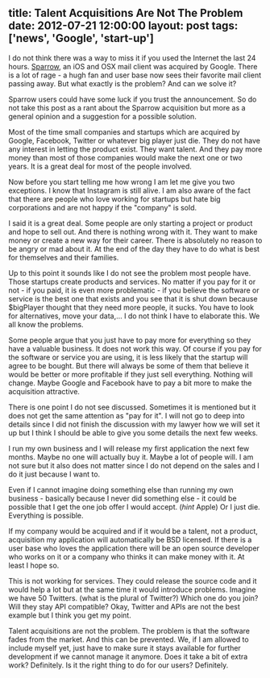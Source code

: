 title: Talent Acquisitions Are Not The Problem
date: 2012-07-21 12:00:00
layout: post
tags: ['news', 'Google', 'start-up']
---
I do not think there was a way to miss it if you used the Internet the last 24 hours. [Sparrow][sparrow], an iOS and OSX mail client was acquired by Google. There is a lot of rage - a hugh fan and user base now sees their favorite mail client passing away. But what exactly is the problem? And can we solve it?
<!--MORE-->

Sparrow users could have some luck if you trust the announcement. So do not take this post as a rant about the Sparrow acquisition but more as a general opinion and a suggestion for a possible solution.

Most of the time small companies and startups which are acquired by Google, Facebook, Twitter or whatever big player just die. They do not have any interest in letting the product exist. They want talent. And they pay more money than most of those companies would make the next one or two years. It is a great deal for most of the people involved.

Now before you start telling me how wrong I am let me give you two exceptions. I know that Instagram is still alive. I am also aware of the fact that there are people who love working for startups but hate big corporations and are not happy if the "company" is sold.

I said it is a great deal. Some people are only starting a project or product and hope to sell out. And there is nothing wrong with it. They want to make money or create a new way for their career. There is absolutely no reason to be angry or mad about it. At the end of the day they have to do what is best for themselves and their families.

Up to this point it sounds like I do not see the problem most people have. Those startups create products and services. No matter if you pay for it or not - if you paid, it is even more problematic - if you believe the software or service is the best one that exists and you see that it is shut down because $bigPlayer thought that they need more people, it sucks. You have to look for alternatives, move your data,… I do not think I have to elaborate this. We all know the problems.

Some people argue that you just have to pay more for everything so they have a valuable business. It does not work this way. Of course if you pay for the software or service you are using, it is less likely that the startup will agree to be bought. But there will always be some of them that believe it would be better or more profitable if they just sell everything. Nothing will change. Maybe Google and Facebook have to pay a bit more to make the acquisition attractive.

There is one point I do not see discussed. Sometimes it is mentioned but it does not get the same attention as "pay for it". I will not go to deep into details since I did not finish the discussion with my lawyer how we will set it up but I think I should be able to give you some details the next few weeks.

I run my own business and I will release my first application the next few months. Maybe no one will actually buy it. Maybe a lot of people will. I am not sure but it also does not matter since I do not depend on the sales and I do it just because I want to.

Even if I cannot imagine doing something else than running my own business - basically because I never did something else - it could be possible that I get the one job offer I would accept. (*hint* Apple) Or I just die. Everything is possible.

If my company would be acquired and if it would be a talent, not a product, acquisition my application will automatically be BSD licensed. If there is a user base who loves the application there will be an open source developer who works on it or a company who thinks it can make money with it. At least I hope so.

This is not working for services. They could release the source code and it would help a lot but at the same time it would introduce problems. Imagine we have 50 Twitters. (what is the plural of Twitter?) Which one do you join? Will they stay API compatible? Okay, Twitter and APIs are not the best example but I think you get my point.

Talent acquisitions are not the problem. The problem is that the software fades from the market. And this can be prevented. We, if I am allowed to include myself yet, just have to make sure it stays available for further development if we cannot manage it anymore. Does it take a bit of extra work? Definitely. Is it the right thing to do for our users? Definitely.

[sparrow]: http://sprw.me/